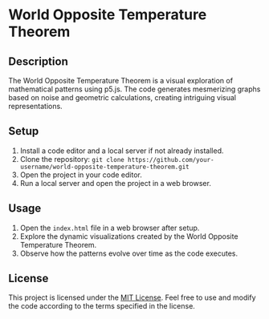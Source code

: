 # World Opposite Temperature Theorem

## Description
The World Opposite Temperature Theorem is a visual exploration of mathematical patterns using p5.js. The code generates mesmerizing graphs based on noise and geometric calculations, creating intriguing visual representations.

## Setup
1. Install a code editor and a local server if not already installed.
2. Clone the repository: `git clone https://github.com/your-username/world-opposite-temperature-theorem.git`
3. Open the project in your code editor.
4. Run a local server and open the project in a web browser.

## Usage
1. Open the `index.html` file in a web browser after setup.
2. Explore the dynamic visualizations created by the World Opposite Temperature Theorem.
3. Observe how the patterns evolve over time as the code executes.

## License
This project is licensed under the [MIT License](LICENSE). Feel free to use and modify the code according to the terms specified in the license.
